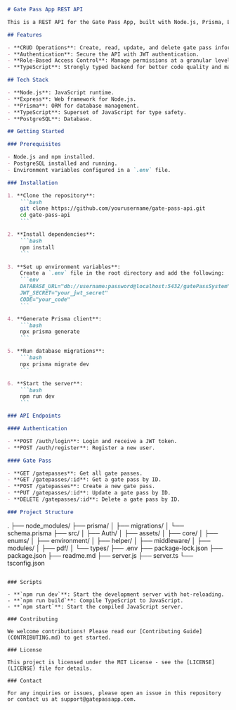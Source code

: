 

```markdown
# Gate Pass App REST API

This is a REST API for the Gate Pass App, built with Node.js, Prisma, Express, and TypeScript. It handles the backend operations for managing gate passes, including CRUD operations, authentication, and role-based access control.

## Features

- **CRUD Operations**: Create, read, update, and delete gate pass information.
- **Authentication**: Secure the API with JWT authentication.
- **Role-Based Access Control**: Manage permissions at a granular level.
- **TypeScript**: Strongly typed backend for better code quality and maintainability.

## Tech Stack

- **Node.js**: JavaScript runtime.
- **Express**: Web framework for Node.js.
- **Prisma**: ORM for database management.
- **TypeScript**: Superset of JavaScript for type safety.
- **PostgreSQL**: Database.

## Getting Started

### Prerequisites

- Node.js and npm installed.
- PostgreSQL installed and running.
- Environment variables configured in a `.env` file.

### Installation

1. **Clone the repository**:
    ```bash
    git clone https://github.com/yourusername/gate-pass-api.git
    cd gate-pass-api
    ```

2. **Install dependencies**:
    ```bash
    npm install
    ```

3. **Set up environment variables**:
    Create a `.env` file in the root directory and add the following:
    ```env
    DATABASE_URL="db://username:password@localhost:5432/gatePassSystem"
    JWT_SECRET="your_jwt_secret"
    CODE="your_code"
    ```

4. **Generate Prisma client**:
    ```bash
    npx prisma generate
    ```

5. **Run database migrations**:
    ```bash
    npx prisma migrate dev
    ```

6. **Start the server**:
    ```bash
    npm run dev
    ```

### API Endpoints

#### Authentication

- **POST /auth/login**: Login and receive a JWT token.
- **POST /auth/register**: Register a new user.

#### Gate Pass

- **GET /gatepasses**: Get all gate passes.
- **GET /gatepasses/:id**: Get a gate pass by ID.
- **POST /gatepasses**: Create a new gate pass.
- **PUT /gatepasses/:id**: Update a gate pass by ID.
- **DELETE /gatepasses/:id**: Delete a gate pass by ID.

### Project Structure

```
.
├── node_modules/
├── prisma/
│   ├── migrations/
│   └── schema.prisma
├── src/
│   ├── Auth/
│   ├── assets/
│   ├── core/
│   ├── enums/
│   ├── environment/
│   ├── helper/
│   ├── middleware/
│   ├── modules/
│   ├── pdf/
│   └── types/
├── .env
├── package-lock.json
├── package.json
├── readme.md
├── server.js
├── server.ts
└── tsconfig.json
```

### Scripts

- **`npm run dev`**: Start the development server with hot-reloading.
- **`npm run build`**: Compile TypeScript to JavaScript.
- **`npm start`**: Start the compiled JavaScript server.

### Contributing

We welcome contributions! Please read our [Contributing Guide](CONTRIBUTING.md) to get started.

### License

This project is licensed under the MIT License - see the [LICENSE](LICENSE) file for details.

### Contact

For any inquiries or issues, please open an issue in this repository or contact us at support@gatepassapp.com.
```


